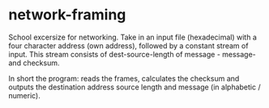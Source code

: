 # network-framing
School excersize for networking. Take in an input file (hexadecimal) with a four character address (own address), followed by a constant stream of input.
This stream consists of dest-source-length of message - message- and checksum. 

In short the program: reads the frames, calculates the checksum and outputs the destination 
address source length and message (in alphabetic / numeric).
